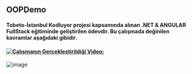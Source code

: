## OOPDemo
#### Tobeto-İstanbul Kodluyor projesi kapsamında alınan .NET & ANGULAR FullStack eğitiminde geliştirilen ödevdir. Bu çalışmada değinilen kavramlar aşağıdaki gibidir.
####  [![Çalışmanın Gerçekleştirildiği Video:](https://img.shields.io/badge/%C3%87al%C4%B1%C5%9Fman%C4%B1n%20Ger%C3%A7ekle%C5%9Ftirildi%C4%9Fi%20Video%3A)](https://www.youtube.com/live/H3QOQRh8cgk?si=c5g-uF-I-VnYeXxJ)

![image](https://github.com/MelihDincer/OOPDemo/assets/115299123/1f17431f-b2d7-4fc4-9801-7eaa32382efc)
